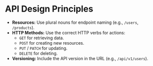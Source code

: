 # API Design Principles

- **Resources:** Use plural nouns for endpoint naming (e.g., `/users`, `/products`).
- **HTTP Methods:** Use the correct HTTP verbs for actions:
  - `GET` for retrieving data.
  - `POST` for creating new resources.
  - `PUT` / `PATCH` for updating.
  - `DELETE` for deleting.
- **Versioning:** Include the API version in the URL (e.g., `/api/v1/users`). 